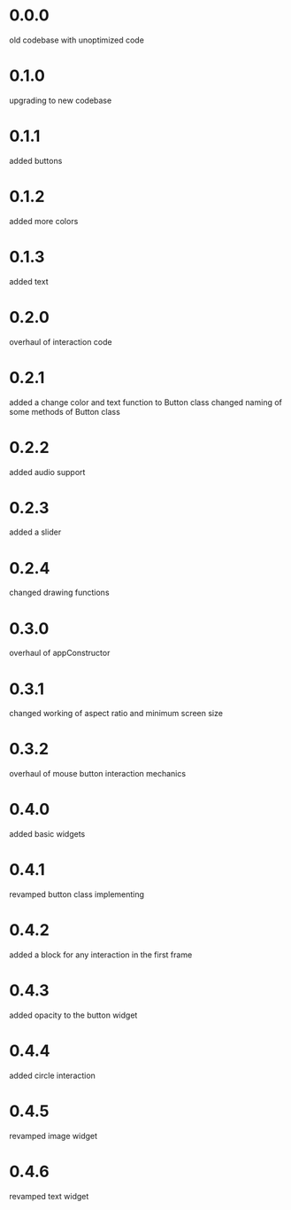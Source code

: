 # 0.0.0
old codebase with unoptimized code

# 0.1.0
upgrading to new codebase

# 0.1.1
added buttons

# 0.1.2
added more colors

# 0.1.3
added text

# 0.2.0
overhaul of interaction code

# 0.2.1
added a change color and text function to Button class
changed naming of some methods of Button class

# 0.2.2
added audio support

# 0.2.3
added a slider

# 0.2.4
changed drawing functions

# 0.3.0
overhaul of appConstructor

# 0.3.1
changed working of aspect ratio and minimum screen size

# 0.3.2
overhaul of mouse button interaction mechanics

# 0.4.0
added basic widgets

# 0.4.1
revamped button class implementing 

# 0.4.2
added a block for any interaction in the first frame

# 0.4.3
added opacity to the button widget

# 0.4.4
added circle interaction

# 0.4.5
revamped image widget

# 0.4.6
revamped text widget